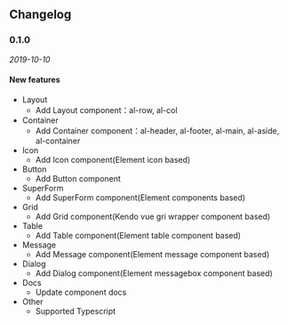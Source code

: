 ## Changelog

### 0.1.0

*2019-10-10*

#### New features

- Layout
  - Add Layout component：al-row, al-col
- Container 
  - Add Container component：al-header, al-footer, al-main, al-aside, al-container
- Icon
  - Add Icon component(Element icon based)
- Button
  - Add Button component
- SuperForm
  - Add SuperForm component(Element components based)
- Grid
  - Add Grid component(Kendo vue gri wrapper component based)
- Table
  - Add Table component(Element table component based)
- Message
  - Add Message component(Element message component based)
- Dialog
  - Add Dialog component(Element messagebox component based)
- Docs
  - Update component docs
- Other
  - Supported Typescript
